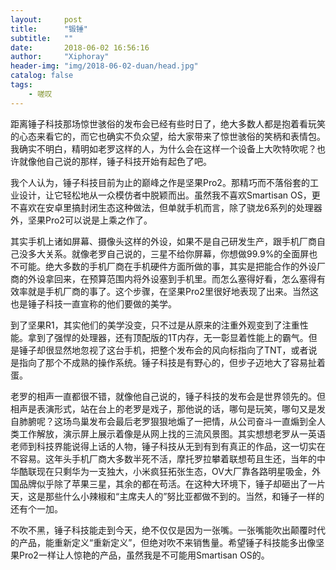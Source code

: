 ```yaml
---
layout:     post
title:      "锻锤"
subtitle:   "" 
date:       2018-06-02 16:56:16
author:     "Xiphoray"
header-img: "img/2018-06-02-duan/head.jpg"
catalog: false
tags:     
    - 嗟叹
---
```




距离锤子科技那场惊世骇俗的发布会已经有些时日了，绝大多数人都是抱着看玩笑的心态来看它的，而它也确实不负众望，给大家带来了惊世骇俗的笑柄和表情包。我确实不明白，精明如老罗这样的人，为什么会在这样一个设备上大吹特吹呢？也许就像他自己说的那样，锤子科技开始有起色了吧。

我个人认为，锤子科技目前为止的巅峰之作是坚果Pro2。那精巧而不落俗套的工业设计，让它轻松地从一众模仿者中脱颖而出。虽然我不喜欢Smartisan OS，更不喜欢在安卓里搞封闭生态这种做法，但单就手机而言，除了骁龙6系列的处理器外，坚果Pro2可以说是上乘之作了。

其实手机上诸如屏幕、摄像头这样的外设，如果不是自己研发生产，跟手机厂商自己没多大关系。就像老罗自己说的，三星不给你屏幕，你想做99.9%的全面屏也不可能。绝大多数的手机厂商在手机硬件方面所做的事，其实是把能合作的外设厂商的外设拿回来，在预算范围内将外设塞到手机里。而怎么塞得好看，怎么塞得有效率就是手机厂商的事了。这个步骤，在坚果Pro2里很好地表现了出来。当然这也是锤子科技一直宣称的他们要做的美学。

到了坚果R1，其实他们的美学没变，只不过是从原来的注重外观变到了注重性能。拿到了强悍的处理器，还有顶配版的1T内存，无一彰显着性能上的霸气。但是锤子却很显然地忽视了这台手机，把整个发布会的风向标指向了TNT，或者说是指向了那个不成熟的操作系统。锤子科技是有野心的，但步子迈地大了容易扯着蛋。

老罗的相声一直都很不错，就像他自己说的，锤子科技的发布会是世界领先的。但相声是表演形式，站在台上的老罗是戏子，那他说的话，哪句是玩笑，哪句又是发自肺腑呢？这场鸟巢发布会最后老罗狠狠地煽了一把情，从公司奋斗一直煽到全人类工作解放，演示屏上展示着像是从网上找的三流风景图。其实想想老罗从一英语老师到科技界能说得上话的人物，锤子科技从无到有到有真正的作品，这一切实在不容易。这年头手机厂商大多数半死不活，摩托罗拉攀着联想苟且生还，当年的中华酷联现在只剩华为一支独大，小米疯狂拓张生态，OV大厂靠各路明星吸金，外国品牌似乎除了苹果三星，其余的都在苟活。在这种大环境下，锤子却砸出了一片天，这是那些什么小辣椒和“主席夫人的”努比亚都做不到的。当然，和锤子一样的还有个一加。

不吹不黑，锤子科技能走到今天，绝不仅仅是因为一张嘴。一张嘴能吹出颠覆时代的产品，能重新定义“重新定义”，但绝对吹不来销售量。希望锤子科技能多出像坚果Pro2一样让人惊艳的产品，虽然我是不可能用Smartisan OS的。
